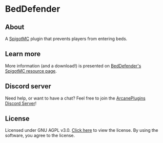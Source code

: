# BedDefender

## About
A [SpigotMC](https://www.spigotmc.org) plugin that prevents players from entering beds.

## Learn more
More information (and a download!) is presented on [BedDefender's SpigotMC resource page](https://www.spigotmc.org/resources/beddefender-for-mc-1-7-1-16.84183/).

## Discord server
Need help, or want to have a chat? Feel free to join the [ArcanePlugins Discord Server](https://discord.io/arcaneplugins)!

## License
Licensed under GNU AGPL v3.0. [Click here](https://github.com/lokka30/BedDefender/blob/master/src/main/resources/license.txt) to view the license. By using the software, you agree to the license.